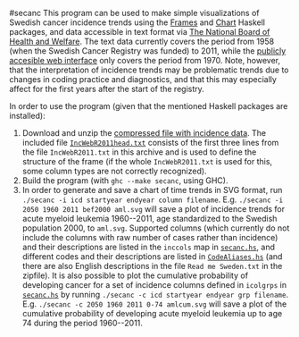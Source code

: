#secanc
This program can be used to make simple visualizations of Swedish cancer incidence trends using the [Frames](https://github.com/acowley/Frames) and [Chart](https://github.com/timbod7/haskell-chart) Haskell packages, and data accessible in text format via [The National Board of Health and Welfare](http://www.socialstyrelsen.se/statistik/statistikefteramne/cancer). The text data currently covers the period from 1958 (when the Swedish Cancer Registry was funded) to 2011, while the [publicly accesible web interface](http://www.socialstyrelsen.se/statistik/statistikdatabas/cancer) only covers the period from 1970. Note, however, that the interpretation of incidence trends may be problematic trends due to changes in coding practice and diagnostics, and that this may especially affect for the first years after the start of the registry.

In order to use the program (given that the mentioned Haskell packages are installed):

1. Download and unzip the [compressed file with incidence data](http://www.socialstyrelsen.se/SiteCollectionDocuments/cancerstatistik-incidens-riket-2011.zip). The included file [`IncWebR2011head.txt`](IncWebR2011head.txt) consists of the first three lines from the file `IncWebR2011.txt` in this archive and is used to define the structure of the frame (if the whole `IncWebR2011.txt` is used for this, some column types are not correctly recognized).
2. Build the program (with `ghc --make secanc`, using GHC).
3. In order to generate and save a chart of time trends in SVG format, run `./secanc -i icd startyear endyear column filename`. E.g. `./secanc -i 2050 1960 2011 bef2000 aml.svg` will save a plot of incidence trends for acute myeloid leukemia 1960--2011, age standardized to the Swedish population 2000, to `aml.svg`. Supported columns (which currently do not include the columns with raw number of cases rather than incidence) and their descriptions are listed in the `inccols` map in [`secanc.hs`](secanc.hs), and different codes and their descriptions are listed in [`CodeAliases.hs`](CodeAliases.hs) (and there are also English descriptions in the file `Read me Sweden.txt` in the zipfile). It is also possible to plot the cumulative probability of developing cancer for a set of incidence columns defined in `icolgrps` in [`secanc.hs`](secanc.hs) by running `./secanc -c icd startyear endyear grp filename`. E.g. `./secanc -c 2050 1960 2011 0-74 amlcum.svg` will save a plot of the cumulative probability of developing acute myeloid leukemia up to age 74 during the period 1960--2011.
